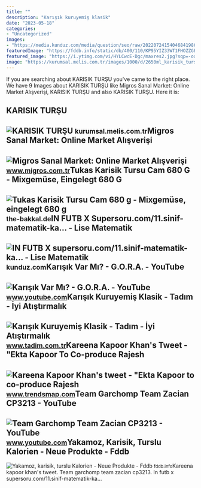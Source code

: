 ```yaml
---
title: ""
description: "Karışık kuruyemiş klasik"
date: "2023-05-18"
categories:
- "Uncategorized"
images:
- "https://media.kunduz.com/media/question/seo/raw/20220724154046841986-4674101.jpg?h=512"
featuredImage: "https://fddb.info/static/db/400/110/KP95YIZ33WT1FHOZZGE9TVZY.jpg"
featured_image: "https://i.ytimg.com/vi/HYLCwcE-Dgc/maxres2.jpg?sqp=-oaymwEoCIAKENAF8quKqQMcGADwAQH4AYwCgALgA4oCDAgAEAEYRSBHKGUwDw==&amp;rs=AOn4CLC_ulBvmvqa2cf2uT56Qfk3FCYaDA"
image: "https://kurumsal.melis.com.tr/images/1000/d/2650ml_karisik_tursu.png"
---
```


If you are searching about KARISIK TURŞU you've came to the right place. We have 9 Images about KARISIK TURŞU like Migros Sanal Market: Online Market Alışverişi, KARISIK TURŞU and also KARISIK TURŞU. Here it is:

KARISIK TURŞU
-------------

 ![KARISIK TURŞU](https://kurumsal.melis.com.tr/images/1000/d/2650ml_karisik_tursu.png) <small>kurumsal.melis.com.tr</small>Migros Sanal Market: Online Market Alışverişi
---------------------------------------------

 ![Migros Sanal Market: Online Market Alışverişi](https://images.migrosone.com/sanalmarket/product/17555654/pinar-karisik-pizza-600-g-dc5748-1650x1650.jpg) <small>www.migros.com.tr</small>Tukas Karisik Tursu Cam 680 G - Mixgemüse, Eingelegt 680 G
----------------------------------------------------------

 ![Tukas Karisik Tursu Cam 680 g - Mixgemüse, eingelegt 680 g](https://the-bakkal.de/1217-medium_default/tukas-karisik-tursu-cam-680-g-mixgemuse-eingelegt-680-g.jpg) <small>the-bakkal.de</small>IN FUTB X Supersoru.com/11.sinif-matematik-ka... - Lise Matematik
-----------------------------------------------------------------

 ![IN FUTB X supersoru.com/11.sinif-matematik-ka... - Lise Matematik](https://media.kunduz.com/media/question/seo/raw/20220724154046841986-4674101.jpg?h=512) <small>kunduz.com</small>Karışık Var Mı? - G.O.R.A. - YouTube
------------------------------------

 ![Karışık Var Mı? - G.O.R.A. - YouTube](https://i.ytimg.com/vi/8FHxu410lCY/maxresdefault.jpg) <small>www.youtube.com</small>Karışık Kuruyemiş Klasik - Tadım - İyi Atıştırmalık
---------------------------------------------------

 ![Karışık Kuruyemiş Klasik - Tadım - İyi Atıştırmalık](https://www.tadim.com.tr/karisik-kuruyemis-klasik-kavrulmus-kuruyemis-kuruyemis-556-30-B.jpg) <small>www.tadim.com.tr</small>Kareena Kapoor Khan's Tweet - "Ekta Kapoor To Co-produce Rajesh
---------------------------------------------------------------

 ![Kareena Kapoor Khan's tweet - "Ekta Kapoor to co-produce Rajesh](https://pbs.twimg.com/media/Fcyada8X0AANSFu.jpg) <small>www.trendsmap.com</small>Team Garchomp Team Zacian CP3213 - YouTube
------------------------------------------

 ![Team Garchomp Team Zacian CP3213 - YouTube](https://i.ytimg.com/vi/HYLCwcE-Dgc/maxres2.jpg?sqp=-oaymwEoCIAKENAF8quKqQMcGADwAQH4AYwCgALgA4oCDAgAEAEYRSBHKGUwDw==&rs=AOn4CLC_ulBvmvqa2cf2uT56Qfk3FCYaDA) <small>www.youtube.com</small>Yakamoz, Karisik, Turslu Kalorien - Neue Produkte - Fddb
--------------------------------------------------------

 ![Yakamoz, karisik, turslu Kalorien - Neue Produkte - Fddb](https://fddb.info/static/db/400/110/KP95YIZ33WT1FHOZZGE9TVZY.jpg) <small>fddb.info</small>Kareena kapoor khan's tweet. Team garchomp team zacian cp3213. In futb x supersoru.com/11.sinif-matematik-ka...
